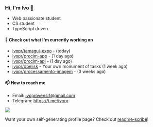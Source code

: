 ### Hi, I'm Ivo 👋

* Web passionate student
* CS student
* TypeScript driven

#### 👷 Check out what I'm currently working on

- [ivopr/tamagui-expo](https://github.com/ivopr/tamagui-expo) -  (today)
- [ivopr/procim-app](https://github.com/ivopr/procim-app) -  (1 day ago)
- [ivopr/procim-api](https://github.com/ivopr/procim-api) -  (1 day ago)
- [ivopr/obelisk](https://github.com/ivopr/obelisk) - Your own monument of tasks (1 week ago)
- [ivopr/processamento-imagem](https://github.com/ivopr/processamento-imagem) -  (3 weeks ago)

#### 📫 How to reach me

- Email: [ivoprovensi1@gmail.com](mailto://ivoprovensi1@gmail.com)
- Telegram: https://t.me/ivopr

![](https://github-readme-stats.vercel.app/api/top-langs/?username=ivopr&layout=compact&theme=react)

Want your own self-generating profile page? Check out [readme-scribe](https://github.com/muesli/readme-scribe)!
